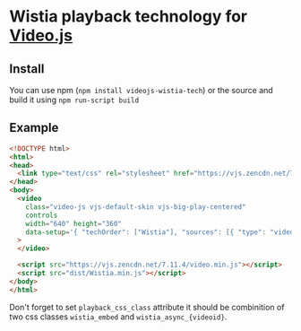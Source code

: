 # Wistia playback technology for [Video.js](https://github.com/videojs/video.js)

## Install
You can use npm (`npm install videojs-wistia-tech`) or the source and build it using `npm run-script build`

## Example
```html
<!DOCTYPE html>
<html>
<head>
  <link type="text/css" rel="stylesheet" href="https://vjs.zencdn.net/7.11.4/video-js.css" />
</head>
<body>
  <video
    class="video-js vjs-default-skin vjs-big-play-centered"
    controls
    width="640" height="360"
    data-setup='{ "techOrder": ["Wistia"], "sources": [{ "type": "video/wistia", "src": "29b0fbf547"}], "wistia": { "playback_css_class": "wistia_embed wistia_async_29b0fbf547", "autoplay": true } }'
  >
  </video>

  <script src="https://vjs.zencdn.net/7.11.4/video.min.js"></script>
  <script src="dist/Wistia.min.js"></script>
</body>
</html>
```

Don't forget to set `playback_css_class` attribute it should be combinition of two css classes `wistia_embed` and `wistia_async_{videoid}`.